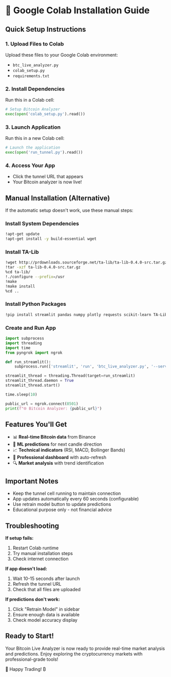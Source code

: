 # 🚀 Google Colab Installation Guide

## Quick Setup Instructions

### 1. Upload Files to Colab
Upload these files to your Google Colab environment:
- `btc_live_analyzer.py`
- `colab_setup.py`
- `requirements.txt`

### 2. Install Dependencies
Run this in a Colab cell:
```python
# Setup Bitcoin Analyzer
exec(open('colab_setup.py').read())
```

### 3. Launch Application
Run this in a new Colab cell:
```python
# Launch the application
exec(open('run_tunnel.py').read())
```

### 4. Access Your App
- Click the tunnel URL that appears
- Your Bitcoin analyzer is now live!

## Manual Installation (Alternative)

If the automatic setup doesn't work, use these manual steps:

### Install System Dependencies
```bash
!apt-get update
!apt-get install -y build-essential wget
```

### Install TA-Lib
```bash
!wget http://prdownloads.sourceforge.net/ta-lib/ta-lib-0.4.0-src.tar.gz
!tar -xzf ta-lib-0.4.0-src.tar.gz
%cd ta-lib/
!./configure --prefix=/usr
!make
!make install
%cd ..
```

### Install Python Packages
```bash
!pip install streamlit pandas numpy plotly requests scikit-learn TA-Lib joblib python-dateutil pytz pyngrok
```

### Create and Run App
```python
import subprocess
import threading
import time
from pyngrok import ngrok

def run_streamlit():
    subprocess.run(['streamlit', 'run', 'btc_live_analyzer.py', '--server.port=8501'])

streamlit_thread = threading.Thread(target=run_streamlit)
streamlit_thread.daemon = True
streamlit_thread.start()

time.sleep(10)

public_url = ngrok.connect(8501)
print(f"🌐 Bitcoin Analyzer: {public_url}")
```

## Features You'll Get

- 📊 **Real-time Bitcoin data** from Binance
- 🔮 **ML predictions** for next candle direction
- 📈 **Technical indicators** (RSI, MACD, Bollinger Bands)
- 🎯 **Professional dashboard** with auto-refresh
- 🔍 **Market analysis** with trend identification

## Important Notes

- Keep the tunnel cell running to maintain connection
- App updates automatically every 60 seconds (configurable)
- Use retrain model button to update predictions
- Educational purpose only - not financial advice

## Troubleshooting

**If setup fails:**
1. Restart Colab runtime
2. Try manual installation steps
3. Check internet connection

**If app doesn't load:**
1. Wait 10-15 seconds after launch
2. Refresh the tunnel URL
3. Check that all files are uploaded

**If predictions don't work:**
1. Click "Retrain Model" in sidebar
2. Ensure enough data is available
3. Check model accuracy display

## Ready to Start!

Your Bitcoin Live Analyzer is now ready to provide real-time market analysis and predictions. Enjoy exploring the cryptocurrency markets with professional-grade tools!

🚀 Happy Trading! ₿